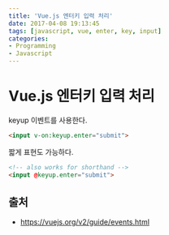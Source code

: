 ```yaml
---
title: 'Vue.js 엔터키 입력 처리'
date: 2017-04-08 19:13:45
tags: [javascript, vue, enter, key, input]
categories:
- Programming
- Javascript
---
```



# Vue.js 엔터키 입력 처리

keyup 이벤트를 사용한다.

```html
<input v-on:keyup.enter="submit">
```

짧게 표현도 가능하다.

```html
<!-- also works for shorthand -->
<input @keyup.enter="submit">
```




## 출처
- https://vuejs.org/v2/guide/events.html
